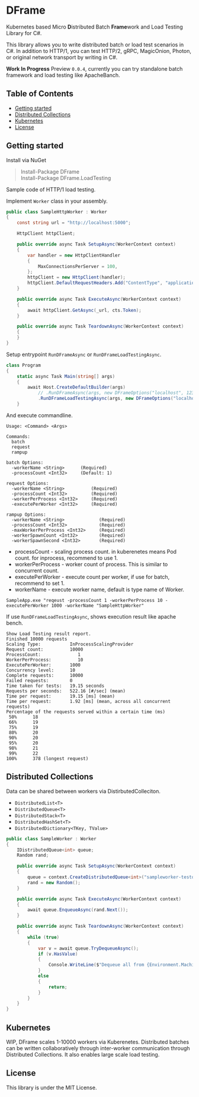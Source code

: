 DFrame
===
Kubernetes based Micro **D**istributed Batch **Frame**work and Load Testing Library for C#.

This library allows you to write distributed batch or load test scenarios in C#. In addition to HTTP/1, you can test HTTP/2, gRPC, MagicOnion, Photon, or original network transport by writing in C#.

**Work In Progress** Preview `0.0.4`, currently you can try standalone batch framework and load testing like ApacheBanch.

<!-- START doctoc generated TOC please keep comment here to allow auto update -->
<!-- DON'T EDIT THIS SECTION, INSTEAD RE-RUN doctoc TO UPDATE -->
## Table of Contents

- [Getting started](#getting-started)
- [Distributed Collections](#distributed-collections)
- [Kubernetes](#kubernetes)
- [License](#license)

<!-- END doctoc generated TOC please keep comment here to allow auto update -->

Getting started
---
Install via NuGet

> Install-Package DFrame  
> Install-Package DFrame.LoadTesting  

Sample code of HTTP/1 load testing.

Implement `Worker` class in your assembly.

```csharp
public class SampleHttpWorker : Worker
{
    const string url = "http://localhost:5000";

    HttpClient httpClient;

    public override async Task SetupAsync(WorkerContext context)
    {
        var handler = new HttpClientHandler
        {
            MaxConnectionsPerServer = 100,
        };
        httpClient = new HttpClient(handler);
        httpClient.DefaultRequestHeaders.Add("ContentType", "application/json");
    }

    public override async Task ExecuteAsync(WorkerContext context)
    {
        await httpClient.GetAsync(_url, cts.Token);
    }

    public override async Task TeardownAsync(WorkerContext context)
    {
    }
}
```

Setup entrypoint `RunDFrameAsync` or `RunDFrameLoadTestingAsync`.

```csharp
class Program
{
    static async Task Main(string[] args)
    {
        await Host.CreateDefaultBuilder(args)
            // .RunDFrameAsync(args, new DFrameOptions("localhost", 12345));
            .RunDFrameLoadTestingAsync(args, new DFrameOptions("localhost", 12345));
    }
```

And execute commandline.

```
Usage: <Command> <Args>

Commands:
  batch
  request
  rampup
```

```
batch Options:
  -workerName <String>      (Required)
  -processCount <Int32>     (Default: 1)

request Options:
  -workerName <String>          (Required)
  -processCount <Int32>         (Required)
  -workerPerProcess <Int32>     (Required)
  -executePerWorker <Int32>     (Required)

rampup Options:
  -workerName <String>             (Required)
  -processCount <Int32>            (Required)
  -maxWorkerPerProcess <Int32>     (Required)
  -workerSpawnCount <Int32>        (Required)
  -workerSpawnSecond <Int32>       (Required)
```

* processCount - scaling process count. in kuberenetes means Pod count. for inprocess, recommend to use 1.
* workerPerProcess - worker count of process. This is similar to concurrent count.
* executePerWorker - execute count per worker, if use for batch, recommend to set 1.
* workerName - execute worker name, default is type name of Worker.

```
SampleApp.exe "reqeust -processCount 1 -workerPerProcess 10 -executePerWorker 1000 -workerName "SampleHttpWorker"
```

If use `RunDFrameLoadTestingAsync`, shows execution result like apache bench.

```test
Show Load Testing result report.
Finished 10000 requests
Scaling Type:           InProcessScalingProvider
Request count:          10000
ProcessCount:              1
WorkerPerProcess:          10
ExecutePerWorker:       1000
Concurrency level:      10
Complete requests:      10000
Failed requests:        0
Time taken for tests:   19.15 seconds
Requests per seconds:   522.16 [#/sec] (mean)
Time per request:       19.15 [ms] (mean)
Time per request:       1.92 [ms] (mean, across all concurrent requests)
Percentage of the requests served within a certain time (ms)
 50%      18
 66%      19
 75%      19
 80%      20
 90%      20
 95%      20
 98%      21
 99%      22
100%      378 (longest request)
```

Distributed Collections
---
Data can be shared between workers via DistirbutedColleciton.

* `DistributedList<T>`
* `DistributedQueue<T>`
* `DistributedStack<T>`
* `DistributedHashSet<T>`
* `DistributedDictionary<TKey, TValue>`

```csharp
public class SampleWorker : Worker
{
    IDistributedQueue<int> queue;
    Random rand;

    public override async Task SetupAsync(WorkerContext context)
    {
        queue = context.CreateDistributedQueue<int>("sampleworker-testq");
        rand = new Random();
    }

    public override async Task ExecuteAsync(WorkerContext context)
    {
        await queue.EnqueueAsync(rand.Next());
    }

    public override async Task TeardownAsync(WorkerContext context)
    {
        while (true)
        {
            var v = await queue.TryDequeueAsync();
            if (v.HasValue)
            {
                Console.WriteLine($"Dequeue all from {Environment.MachineName} {context.WorkerId}: {v.Value}");
            }
            else
            {
                return;
            }
        }
    }
}
```

Kubernetes
---
WIP, DFrame scales 1-10000 workers via Kuberenetes. Distributed batches can be written collaboratively through inter-worker communication through Distributed Collections. It also enables large scale load testing.

License
---
This library is under the MIT License.
